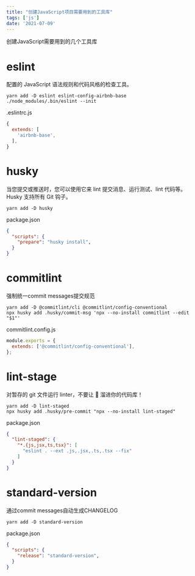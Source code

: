 ```yaml
---
title: "创建JavaScript项目需要用到的工具库"
tags: ['js']
date: '2021-07-09'
---
```


创建JavaScript需要用到的几个工具库

# eslint

配置的 JavaScript 语法规则和代码风格的检查工具。

```shell
yarn add -D eslint eslint-config-airbnb-base
./node_modules/.bin/eslint --init
```

.eslintrc.js
```js
{
  extends: [
    'airbnb-base',
  ],
}
```

# husky

当您提交或推送时，您可以使用它来 lint 提交消息、运行测试、lint 代码等。 Husky 支持所有 Git 钩子。

```
yarn add -D husky
```

package.json
```json
{
  "scripts": {
    "prepare": "husky install",
  }
}
```

# commitlint

强制统一commit messages提交规范

```
yarn add -D @commitlint/cli @commitlint/config-conventional
npx husky add .husky/commit-msg 'npx --no-install commitlint --edit "$1"'
```
commitlint.config.js
```js
module.exports = {
  extends: ['@commitlint/config-conventional'],
};
```

# lint-stage

对暂存的 git 文件运行 linter，不要让 💩 溜进你的代码库！

```
yarn add -D lint-staged
npx husky add .husky/pre-commit "npx --no-install lint-staged"
```

package.json
```json
{
  "lint-staged": {
    "*.{js,jsx,ts,tsx}": [
      "eslint . --ext .js,.jsx,.ts,.tsx --fix"
    ]
  }
}
```

# standard-version

通过commit messages自动生成CHANGELOG

```
yarn add -D standard-version
```

package.json
```json
{
  "scripts": {
    "release": "standard-version",
  }
}
```

